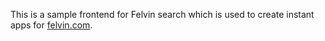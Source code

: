 This is a sample frontend for Felvin search which is used to create instant apps for [felvin.com](https://felvin.com).
